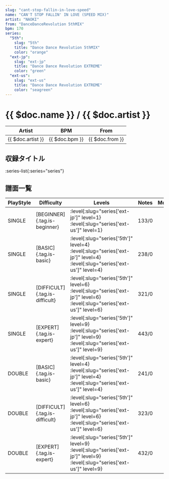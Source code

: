```yaml
---
slug: "cant-stop-fallin-in-love-speed"
name: "CAN'T STOP FALLIN' IN LOVE (SPEED MIX)"
artist: "NAOKI"
from: "DanceDanceRevolution 5thMIX"
bpm: 170
series:
  "5th":
    slug: "5th"
    title: "Dance Dance Revolution 5thMIX"
    color: "orange"
  "ext-jp":
    slug: "ext-jp"
    title: "Dance Dance Revolution EXTREME"
    color: "green"
  "ext-us":
    slug: "ext-us"
    title: "Dance Dance Revolution EXTREME"
    color: "seagreen"
---
```


# {{ $doc.name }} / {{ $doc.artist }}

|Artist|BPM|From|
|------|---|----|
|{{ $doc.artist }}|{{ $doc.bpm }}|{{ $doc.from }}|

## 収録タイトル

:series-list{:series="series"}

## 譜面一覧

|PlayStyle|Difficulty|Levels|Notes|Movie|
|---------|----------|------|-----|-----|
|SINGLE|[BEGINNER]{.tag.is-beginner}|:level{:slug="series['ext-jp']" level=1} :level{:slug="series['ext-us']" level=1}|133/0||
|SINGLE|[BASIC]{.tag.is-basic}|:level{:slug="series['5th']" level=4} :level{:slug="series['ext-jp']" level=4} :level{:slug="series['ext-us']" level=4}|238/0||
|SINGLE|[DIFFICULT]{.tag.is-difficult}|:level{:slug="series['5th']" level=6} :level{:slug="series['ext-jp']" level=6} :level{:slug="series['ext-us']" level=6}|321/0||
|SINGLE|[EXPERT]{.tag.is-expert}|:level{:slug="series['5th']" level=9} :level{:slug="series['ext-jp']" level=9} :level{:slug="series['ext-us']" level=9}|443/0||
|DOUBLE|[BASIC]{.tag.is-basic}|:level{:slug="series['5th']" level=4} :level{:slug="series['ext-jp']" level=4} :level{:slug="series['ext-us']" level=4}|241/0||
|DOUBLE|[DIFFICULT]{.tag.is-difficult}|:level{:slug="series['5th']" level=6} :level{:slug="series['ext-jp']" level=6} :level{:slug="series['ext-us']" level=6}|323/0||
|DOUBLE|[EXPERT]{.tag.is-expert}|:level{:slug="series['5th']" level=9} :level{:slug="series['ext-jp']" level=9} :level{:slug="series['ext-us']" level=9}|432/0||

